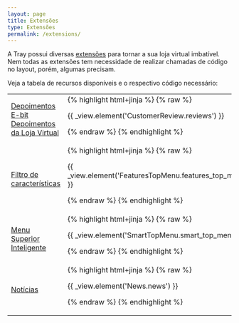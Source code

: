 ```yaml
---
layout: page
title: Extensões
type: Extensões
permalink: /extensions/
---
```


A Tray possui diversas [extensões](http://wiki.tray.com.br/secao/tray-commerce/extensoes/) para tornar a sua loja virtual imbatível. Nem todas as extensões tem necessidade de realizar chamadas de código no layout, porém, algumas precisam.

Veja a tabela de recursos disponíveis e o respectivo código necessário:

<table>
    <tr>
        <td>
            <a href="http://wiki.tray.com.br/documentacao/depoimentos-e-bit/">Depoimentos E-bit</a><br>
            <a href="http://wiki.tray.com.br/documentacao/depoimentos-da-loja-virtual/">Depoimentos da Loja Virtual</a>
        </td>
        <td>
{% highlight html+jinja %}
{% raw %}

{{ _view.element('CustomerReview.reviews') }}

{% endraw %}
{% endhighlight %}
        </td>
    </tr>
    <tr>
        <td>
            <a href="http://wiki.tray.com.br/documentacao/filtro-de-caracteristicas-de-produto/">Filtro de características</a>
        </td>
        <td>
{% highlight html+jinja %}
{% raw %}

{{ _view.element('FeaturesTopMenu.features_top_menu') }}

{% endraw %}
{% endhighlight %}
        </td>
    </tr>
    <tr>
        <td>
            <a href="http://wiki.tray.com.br/documentacao/menu-superior-inteligente-2/">Menu Superior Inteligente</a>
        </td>
        <td>
{% highlight html+jinja %}
{% raw %}

{{ _view.element('SmartTopMenu.smart_top_menu') }}

{% endraw %}
{% endhighlight %}
        </td>
    </tr>
    <tr>
        <td>
            <a href="http://wiki.tray.com.br/documentacao/sistema-de-noticias/">Notícias</a>
        </td>
        <td>
{% highlight html+jinja %}
{% raw %}

{{ _view.element('News.news') }}

{% endraw %}
{% endhighlight %}
        </td>
    </tr>
</table>
